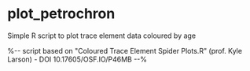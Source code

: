 # plot_petrochron
Simple R script to plot trace element data coloured by age

%-- script based on "Coloured Trace Element Spider Plots.R" (prof. Kyle Larson) - DOI 10.17605/OSF.IO/P46MB --%
